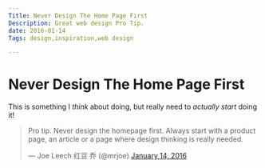 ```yaml
---
Title: Never Design The Home Page First
Description: Great web design Pro Tip. 
date: 2016-01-14
Tags: design,inspiration,web design

---
```


# Never Design The Home Page First

This is something I *think* about doing, but really need to *actually start* doing it!

<blockquote class="twitter-tweet" lang="en"><p lang="en" dir="ltr">Pro tip. Never design the homepage first. Always start with a product page, an article or a page where design thinking is really needed.</p>&mdash; Joe Leech 红豆 乔 (@mrjoe) <a href="https://twitter.com/mrjoe/status/687576291944566784">January 14, 2016</a></blockquote>
<script async src="//platform.twitter.com/widgets.js" charset="utf-8"></script>


